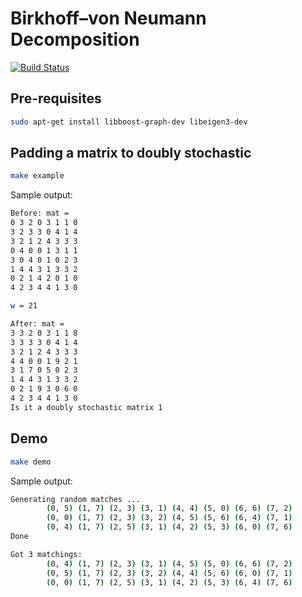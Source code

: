 # Birkhoff–von Neumann Decomposition

[![Build Status](https://travis-ci.org/long-gong/bvd.svg?branch=master)](https://travis-ci.org/long-gong/bvd)

## Pre-requisites

```bash
sudo apt-get install libboost-graph-dev libeigen3-dev
```

## Padding a matrix to doubly stochastic 

```bash
make example
```

Sample output:
```bash
Before: mat = 
0 3 2 0 3 1 1 0
3 2 3 3 0 4 1 4
3 2 1 2 4 3 3 3
0 4 0 0 1 3 1 1
3 0 4 0 1 0 2 3
1 4 4 3 1 3 3 2
0 2 1 4 2 0 1 0
4 2 3 4 4 1 3 0

w = 21

After: mat = 
3 3 2 0 3 1 1 8
3 3 3 3 0 4 1 4
3 2 1 2 4 3 3 3
4 4 0 0 1 9 2 1
3 1 7 0 5 0 2 3
1 4 4 3 1 3 3 2
0 2 1 9 3 0 6 0
4 2 3 4 4 1 3 0
Is it a doubly stochastic matrix 1
```

## Demo

```bash
make demo
```

Sample output:
```bash
Generating random matches ...
        (0, 5) (1, 7) (2, 3) (3, 1) (4, 4) (5, 0) (6, 6) (7, 2) 
        (0, 0) (1, 7) (2, 3) (3, 2) (4, 5) (5, 6) (6, 4) (7, 1) 
        (0, 4) (1, 7) (2, 5) (3, 1) (4, 2) (5, 3) (6, 0) (7, 6) 
Done

Got 3 matchings:
        (0, 4) (1, 7) (2, 3) (3, 1) (4, 5) (5, 0) (6, 6) (7, 2) 
        (0, 5) (1, 7) (2, 3) (3, 2) (4, 4) (5, 6) (6, 0) (7, 1) 
        (0, 0) (1, 7) (2, 5) (3, 1) (4, 2) (5, 3) (6, 4) (7, 6) 
```